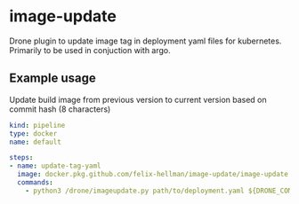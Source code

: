 
# image-update
Drone plugin to update image tag in deployment yaml files for kubernetes.
Primarily to be used in conjuction with argo.

## Example usage 
Update build image from previous version to current version based on commit hash (8 characters)

```yaml
kind: pipeline
type: docker
name: default

steps:
- name: update-tag-yaml
  image: docker.pkg.github.com/felix-hellman/image-update/image-update:0.2
  commands:
    - python3 /drone/imageupdate.py path/to/deployment.yaml ${DRONE_COMMIT_SHA:0:8}
```
